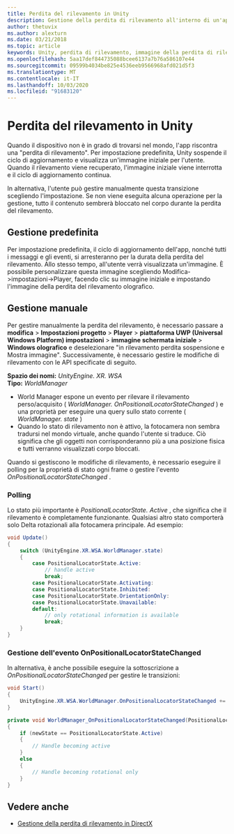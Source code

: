 ```yaml
---
title: Perdita del rilevamento in Unity
description: Gestione della perdita di rilevamento all'interno di un'app Unity.
author: thetuvix
ms.author: alexturn
ms.date: 03/21/2018
ms.topic: article
keywords: Unity, perdita di rilevamento, immagine della perdita di rilevamento
ms.openlocfilehash: 5aa17def844735088bcee6137a7b76a586107e44
ms.sourcegitcommit: 09599b4034be825e4536eeb9566968afd021d5f3
ms.translationtype: MT
ms.contentlocale: it-IT
ms.lasthandoff: 10/03/2020
ms.locfileid: "91683120"
---
```

# <a name="tracking-loss-in-unity"></a>Perdita del rilevamento in Unity

Quando il dispositivo non è in grado di trovarsi nel mondo, l'app riscontra una "perdita di rilevamento". Per impostazione predefinita, Unity sospende il ciclo di aggiornamento e visualizza un'immagine iniziale per l'utente. Quando il rilevamento viene recuperato, l'immagine iniziale viene interrotta e il ciclo di aggiornamento continua.

In alternativa, l'utente può gestire manualmente questa transizione scegliendo l'impostazione. Se non viene eseguita alcuna operazione per la gestione, tutto il contenuto sembrerà bloccato nel corpo durante la perdita del rilevamento.

## <a name="default-handling"></a>Gestione predefinita

Per impostazione predefinita, il ciclo di aggiornamento dell'app, nonché tutti i messaggi e gli eventi, si arresteranno per la durata della perdita del rilevamento. Allo stesso tempo, all'utente verrà visualizzata un'immagine. È possibile personalizzare questa immagine scegliendo Modifica->impostazioni->Player, facendo clic su immagine iniziale e impostando l'immagine della perdita del rilevamento olografico.

## <a name="manual-handling"></a>Gestione manuale

Per gestire manualmente la perdita del rilevamento, è necessario passare a **modifica**  >  **Impostazioni progetto**  >  **Player**  >  **piattaforma UWP (Universal Windows Platform) impostazioni**  >  **immagine schermata iniziale**  >  **Windows olografico** e deselezionare "in rilevamento perdita sospensione e Mostra immagine". Successivamente, è necessario gestire le modifiche di rilevamento con le API specificate di seguito.

**Spazio dei nomi:** *UnityEngine. XR. WSA*<br>
**Tipo:** *WorldManager*

* World Manager espone un evento per rilevare il rilevamento perso/acquisito ( *WorldManager. OnPositionalLocatorStateChanged* ) e una proprietà per eseguire una query sullo stato corrente ( *WorldManager. state* )
* Quando lo stato di rilevamento non è attivo, la fotocamera non sembra tradursi nel mondo virtuale, anche quando l'utente si traduce. Ciò significa che gli oggetti non corrisponderanno più a una posizione fisica e tutti verranno visualizzati corpo bloccati.

Quando si gestiscono le modifiche di rilevamento, è necessario eseguire il polling per la proprietà di stato ogni frame o gestire l'evento *OnPositionalLocatorStateChanged* .

### <a name="polling"></a>Polling

Lo stato più importante è *PositionalLocatorState. Active* , che significa che il rilevamento è completamente funzionante. Qualsiasi altro stato comporterà solo Delta rotazionali alla fotocamera principale. Ad esempio:

```cs
void Update()
{
    switch (UnityEngine.XR.WSA.WorldManager.state)
    {
        case PositionalLocatorState.Active:
            // handle active
            break;
        case PositionalLocatorState.Activating:
        case PositionalLocatorState.Inhibited:
        case PositionalLocatorState.OrientationOnly:
        case PositionalLocatorState.Unavailable:
        default:
            // only rotational information is available
            break;
    }
}
```

### <a name="handling-the-onpositionallocatorstatechanged-event"></a>Gestione dell'evento OnPositionalLocatorStateChanged

In alternativa, è anche possibile eseguire la sottoscrizione a *OnPositionalLocatorStateChanged* per gestire le transizioni:

```cs
void Start()
{
    UnityEngine.XR.WSA.WorldManager.OnPositionalLocatorStateChanged += WorldManager_OnPositionalLocatorStateChanged;
}

private void WorldManager_OnPositionalLocatorStateChanged(PositionalLocatorState oldState, PositionalLocatorState newState)
{
    if (newState == PositionalLocatorState.Active)
    {
        // Handle becoming active
    }
    else
    {
        // Handle becoming rotational only
    }
}
```

## <a name="see-also"></a>Vedere anche
* [Gestione della perdita di rilevamento in DirectX](../native/coordinate-systems-in-directx.md#handling-tracking-loss)
